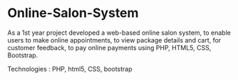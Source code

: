 # Online-Salon-System
As a 1st year project developed a web-based online salon system, to enable users to make online appointments, to view package details and cart, for customer feedback, to pay online payments using PHP, HTML5, CSS, Bootstrap.

Technologies : PHP, html5, CSS, bootstrap
